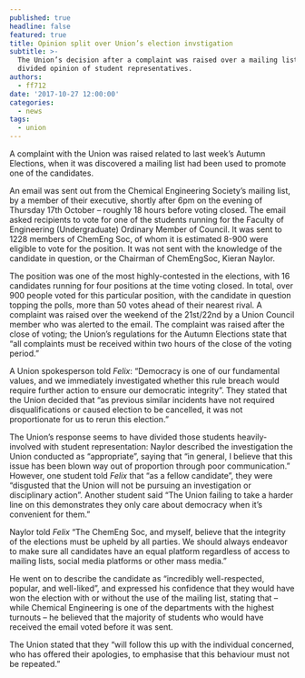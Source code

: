```yaml
---
published: true
headline: false
featured: true
title: Opinion split over Union’s election invstigation
subtitle: >-
  The Union’s decision after a complaint was raised over a mailing list has
  divided opinion of student representatives.
authors:
  - ff712
date: '2017-10-27 12:00:00'
categories:
  - news
tags:
  - union
---
```

A complaint with the Union was raised related to last week’s Autumn Elections, when it was discovered a mailing list had been used to promote one of the candidates.

An email was sent out from the Chemical Engineering Society’s mailing list, by a member of their executive, shortly after 6pm on the evening of Thursday 17th October – roughly 18 hours before voting closed. The email asked recipients to vote for one of the students running for the Faculty of Engineering (Undergraduate) Ordinary Member of Council. It was sent to 1228 members of ChemEng Soc, of whom it is estimated 8-900 were eligible to vote for the position. It was not sent with the knowledge of the candidate in question, or the Chairman of ChemEngSoc, Kieran Naylor.

The position was one of the most highly-contested in the elections, with 16 candidates running for four positions at the time voting closed. In total, over 900 people voted for this particular position, with the candidate in question topping the polls, more than 50 votes ahead of their nearest rival.
A complaint was raised over the weekend of the 21st/22nd by a Union Council member who was alerted to the email. The complaint was raised after the close of voting; the Union’s regulations for the Autumn Elections state that “all complaints must be received within two hours of the close of the voting period.”

A Union spokesperson told _Felix_: “Democracy is one of our fundamental values, and we immediately investigated whether this rule breach would require further action to ensure our democratic integrity”. They stated that the Union decided that “as previous similar incidents have not required disqualifications or caused election to be cancelled, it was not proportionate for us to rerun this election.”

The Union’s response seems to have divided those students heavily-involved with student representation: Naylor described the investigation the Union conducted as “appropriate”, saying that “in general, I believe that this issue has been blown way out of proportion through poor communication.”
However, one student told _Felix_ that “as a fellow candidate”, they were “disgusted that the Union will not be pursuing an investigation or disciplinary action”. Another student said “The Union failing to take a harder line on this demonstrates they only care about democracy when it’s convenient for them.”

Naylor told _Felix_ “The ChemEng Soc, and myself, believe that the integrity of the elections must be upheld by all parties. We should always endeavor to make sure all candidates have an equal platform regardless of access to mailing lists, social media platforms or other mass media.”

He went on to describe the candidate as “incredibly well-respected, popular, and well-liked”, and expressed his confidence that they would have won the election with or without the use of the mailing list, stating that – while Chemical Engineering is one of the departments with the highest turnouts – he believed that the majority of students who would have received the email voted before it was sent.

The Union stated that they “will follow this up with the individual concerned, who has offered their apologies, to emphasise that this behaviour must not be repeated.”

